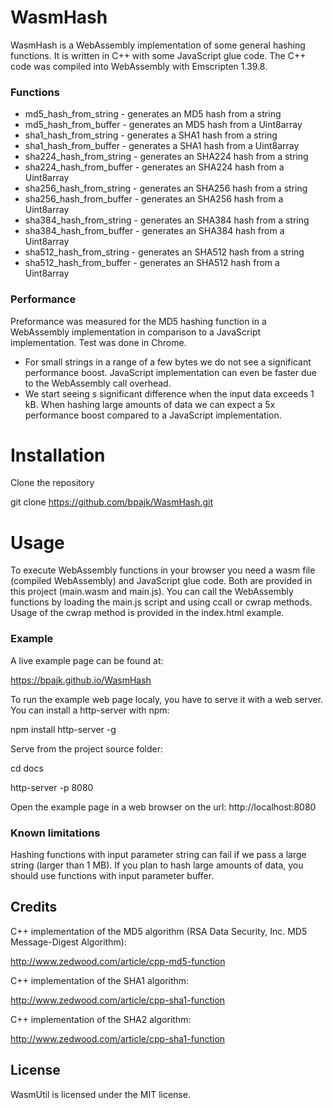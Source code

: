 # WasmHash
WasmHash is a WebAssembly implementation of some general hashing functions. It is written in C++ with some JavaScript glue code. The C++ code was compiled into WebAssembly with Emscripten 1.39.8.

### Functions
 - md5_hash_from_string - generates an MD5 hash from a string
 - md5_hash_from_buffer - generates an MD5 hash from a Uint8array
 - sha1_hash_from_string - generates a SHA1 hash from a string
 - sha1_hash_from_buffer - generates a SHA1 hash from a Uint8array
 - sha224_hash_from_string - generates an SHA224 hash from a string
 - sha224_hash_from_buffer - generates an SHA224 hash from a Uint8array
 - sha256_hash_from_string - generates an SHA256 hash from a string
 - sha256_hash_from_buffer - generates an SHA256 hash from a Uint8array
 - sha384_hash_from_string - generates an SHA384 hash from a string
 - sha384_hash_from_buffer - generates an SHA384 hash from a Uint8array
 - sha512_hash_from_string - generates an SHA512 hash from a string
 - sha512_hash_from_buffer - generates an SHA512 hash from a Uint8array
 
### Performance
 Preformance was measured for the MD5 hashing function in a WebAssembly implementation in comparison to a JavaScript implementation. Test was done in Chrome.
 - For small strings in a range of a few bytes we do not see a significant performance boost. JavaScript implementation can even be faster due to the WebAssembly call overhead.
 - We start seeing s significant difference when the input data exceeds 1 kB. When hashing large amounts of data we can expect a 5x performance boost compared to a JavaScript implementation.
 
# Installation
Clone the repository

git clone https://github.com/bpajk/WasmHash.git

# Usage
To execute WebAssembly functions in your browser you need a wasm file (compiled WebAssembly) and JavaScript glue code. Both are provided in this project (main.wasm and main.js). You can call the WebAssembly functions by loading the main.js script and using ccall or cwrap methods. Usage of the cwrap method is provided in the index.html example.

### Example
A live example page can be found at:

https://bpajk.github.io/WasmHash

To run the example web page localy, you have to serve it with a web server. You can install a http-server with npm:

npm install http-server -g

Serve from the project source folder:

cd docs

http-server -p 8080

Open the example page in a web browser on the url: http://localhost:8080

### Known limitations
Hashing functions with input parameter string can fail if we pass a large string (larger than 1 MB). If you plan to hash large amounts of data, you should use functions with input parameter buffer.

## Credits
C++ implementation of the MD5 algorithm (RSA Data Security, Inc. MD5 Message-Digest Algorithm):

http://www.zedwood.com/article/cpp-md5-function

C++ implementation of the SHA1 algorithm:

http://www.zedwood.com/article/cpp-sha1-function

C++ implementation of the SHA2 algorithm:

http://www.zedwood.com/article/cpp-sha1-function

## License
WasmUtil is licensed under the MIT license.
